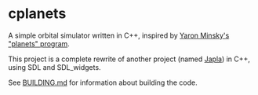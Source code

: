 # cplanets
A simple orbital simulator written in C++, inspired by [Yaron Minsky's "planets" program](http://planets.homedns.org).

This project is a complete rewrite of another project (named [Japla](https://gitlab.com/hydren/japla)) in C++, using SDL and SDL_widgets.

See [BUILDING.md](https://gitlab.com/hydren/cplanets/blob/master/BUILDING.md) for information about building the code.
